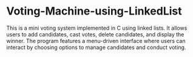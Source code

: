 # Voting-Machine-using-LinkedList
This is a mini voting system implemented in C using linked lists. It allows users to add candidates, cast votes, delete candidates, and display the winner. The program features a menu-driven interface where users can interact by choosing options to manage candidates and conduct voting.
